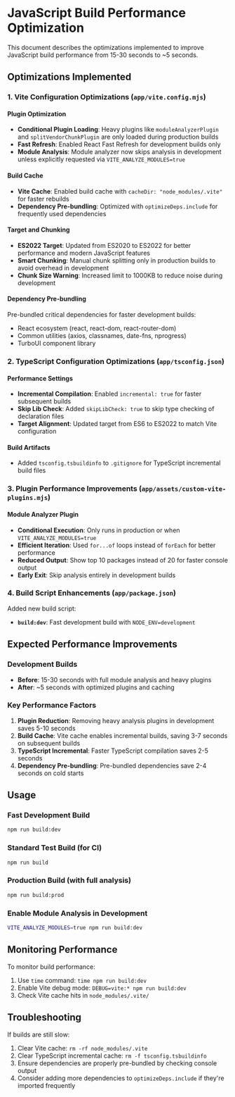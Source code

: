 # JavaScript Build Performance Optimization

This document describes the optimizations implemented to improve JavaScript build performance from 15-30 seconds to ~5 seconds.

## Optimizations Implemented

### 1. Vite Configuration Optimizations (`app/vite.config.mjs`)

#### Plugin Optimization
- **Conditional Plugin Loading**: Heavy plugins like `moduleAnalyzerPlugin` and `splitVendorChunkPlugin` are only loaded during production builds
- **Fast Refresh**: Enabled React Fast Refresh for development builds only
- **Module Analysis**: Module analyzer now skips analysis in development unless explicitly requested via `VITE_ANALYZE_MODULES=true`

#### Build Cache
- **Vite Cache**: Enabled build cache with `cacheDir: "node_modules/.vite"` for faster rebuilds
- **Dependency Pre-bundling**: Optimized with `optimizeDeps.include` for frequently used dependencies

#### Target and Chunking
- **ES2022 Target**: Updated from ES2020 to ES2022 for better performance and modern JavaScript features
- **Smart Chunking**: Manual chunk splitting only in production builds to avoid overhead in development
- **Chunk Size Warning**: Increased limit to 1000KB to reduce noise during development

#### Dependency Pre-bundling
Pre-bundled critical dependencies for faster development builds:
- React ecosystem (react, react-dom, react-router-dom)
- Common utilities (axios, classnames, date-fns, nprogress)
- TurboUI component library

### 2. TypeScript Configuration Optimizations (`app/tsconfig.json`)

#### Performance Settings
- **Incremental Compilation**: Enabled `incremental: true` for faster subsequent builds
- **Skip Lib Check**: Added `skipLibCheck: true` to skip type checking of declaration files
- **Target Alignment**: Updated target from ES6 to ES2022 to match Vite configuration

#### Build Artifacts
- Added `tsconfig.tsbuildinfo` to `.gitignore` for TypeScript incremental build files

### 3. Plugin Performance Improvements (`app/assets/custom-vite-plugins.mjs`)

#### Module Analyzer Plugin
- **Conditional Execution**: Only runs in production or when `VITE_ANALYZE_MODULES=true`
- **Efficient Iteration**: Used `for...of` loops instead of `forEach` for better performance
- **Reduced Output**: Show top 10 packages instead of 20 for faster console output
- **Early Exit**: Skip analysis entirely in development builds

### 4. Build Script Enhancements (`app/package.json`)

Added new build script:
- **`build:dev`**: Fast development build with `NODE_ENV=development`

## Expected Performance Improvements

### Development Builds
- **Before**: 15-30 seconds with full module analysis and heavy plugins
- **After**: ~5 seconds with optimized plugins and caching

### Key Performance Factors
1. **Plugin Reduction**: Removing heavy analysis plugins in development saves 5-10 seconds
2. **Build Cache**: Vite cache enables incremental builds, saving 3-7 seconds on subsequent builds
3. **TypeScript Incremental**: Faster TypeScript compilation saves 2-5 seconds
4. **Dependency Pre-bundling**: Pre-bundled dependencies save 2-4 seconds on cold starts

## Usage

### Fast Development Build
```bash
npm run build:dev
```

### Standard Test Build (for CI)
```bash
npm run build
```

### Production Build (with full analysis)
```bash
npm run build:prod
```

### Enable Module Analysis in Development
```bash
VITE_ANALYZE_MODULES=true npm run build:dev
```

## Monitoring Performance

To monitor build performance:
1. Use `time` command: `time npm run build:dev`
2. Enable Vite debug mode: `DEBUG=vite:* npm run build:dev`
3. Check Vite cache hits in `node_modules/.vite/`

## Troubleshooting

If builds are still slow:
1. Clear Vite cache: `rm -rf node_modules/.vite`
2. Clear TypeScript incremental cache: `rm -f tsconfig.tsbuildinfo`
3. Ensure dependencies are properly pre-bundled by checking console output
4. Consider adding more dependencies to `optimizeDeps.include` if they're imported frequently